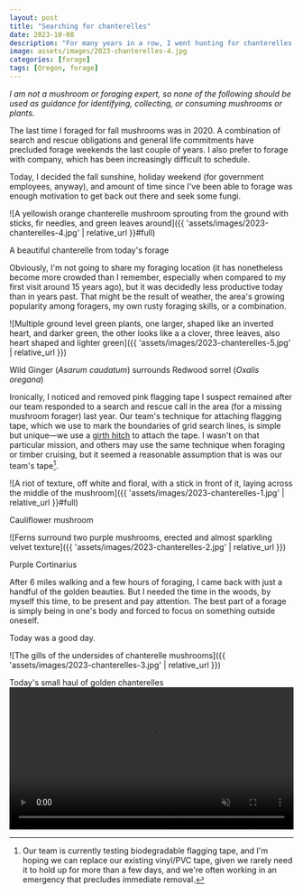 ```yaml
---
layout: post
title: "Searching for chanterelles"
date: 2023-10-08
description: "For many years in a row, I went hunting for chanterelles in October. But it's been three years since I was last able to take advantage of the short Autumnal fungal window. Today, I was finally able to get out and find a few of the precious golden mushrooms."
image: assets/images/2023-chanterelles-4.jpg
categories: [forage]
tags: [Oregon, forage]
---
```


_I am not a mushroom or foraging expert, so none of the following should be used as guidance for identifying, collecting, or consuming mushrooms or plants._

The last time I foraged for fall mushrooms was in 2020. A combination of search and rescue obligations and general life commitments have precluded forage weekends the last couple of years. I also prefer to forage with company, which has been increasingly difficult to schedule.

Today, I decided the fall sunshine, holiday weekend (for government employees, anyway), and amount of time since I've been able to forage was enough motivation to get back out there and seek some fungi.

![A yellowish orange chanterelle mushroom sprouting from the ground with sticks, fir needles, and green leaves around]({{ 'assets/images/2023-chanterelles-4.jpg' | relative_url }}#full)

<figcaption>A beautiful chanterelle from today's forage</figcaption>

Obviously, I'm not going to share my foraging location (it has nonetheless become more crowded than I remember, especially  when compared to my first visit around 15 years ago), but it was decidedly less productive today than in years past. That might be the result of weather, the area's growing popularity among foragers, my own rusty foraging skills, or a combination.

![Multiple ground level green plants, one larger, shaped like an inverted heart, and darker green, the other looks like a a clover, three leaves, also heart shaped and lighter green]({{ 'assets/images/2023-chanterelles-5.jpg' | relative_url }})

<figcaption>Wild Ginger (<i>Asarum caudatum</i>) surrounds Redwood sorrel (<i>Oxalis oregana</i>)</figcaption>

Ironically, I noticed and removed pink flagging tape I suspect remained after our team responded to a search and rescue call in the area (for a missing mushroom forager) last year. Our team's technique for attaching flagging tape, which we use to mark the boundaries of grid search lines, is simple but unique—we use a [girth hitch](https://www.animatedknots.com/girth-hitch-knot) to attach the tape. I wasn't on that particular mission, and others may use the same technique when foraging or timber cruising, but it seemed a reasonable assumption that is was our team's tape[^1].

[^1]: Our team is currently testing biodegradable flagging tape, and I'm hoping we can replace our existing vinyl/PVC tape, given we rarely need it to hold up for more than a few days, and we're often working in an emergency that precludes immediate removal.

![A riot of texture, off white and floral, with a stick in front of it, laying across the middle of the mushroom]({{ 'assets/images/2023-chanterelles-1.jpg' | relative_url }}#full)

<figcaption>Cauliflower mushroom</figcaption>

![Ferns surround two purple mushrooms, erected and almost sparkling velvet texture]({{ 'assets/images/2023-chanterelles-2.jpg' | relative_url }})

<figcaption>Purple Cortinarius</figcaption>

After 6 miles walking and a few hours of foraging, I came back with just a handful of the golden beauties. But I needed the time in the woods, by myself this time, to be present and pay attention. The best part of a forage is simply being in one's body and forced to focus on something outside oneself.

Today was a good day.

![The gills of the undersides of chanterelle mushrooms]({{ 'assets/images/2023-chanterelles-3.jpg' | relative_url }})

<figcaption>Today's small haul of golden chanterelles</figcaption>

<video width="100%" autoplay muted controls loop>
<source src="{{ 'assets/video/2023-chanterelles.mp4' | relative_url }}" type="video/mp4">
Your browser does not support the video tag.
</video> 